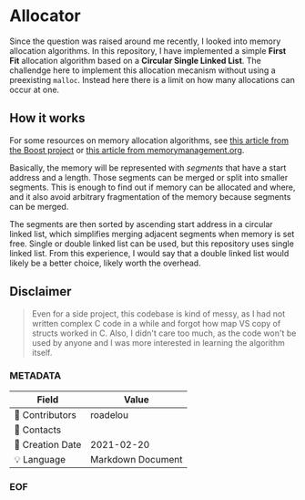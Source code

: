 # Allocator

Since the question was raised around me recently, I looked into memory allocation algorithms. In this repository, I have implemented a simple __First Fit__ allocation algorithm based on a __Circular Single Linked List__. The challendge here to implement this allocation mecanism without using a preexisting `malloc`. Instead here there is a limit on how many allocations can occur at one.

## How it works

For some resources on memory allocation algorithms, see [this article from the Boost project](https://valelab4.ucsf.edu/svn/3rdpartypublic/boost/doc/html/interprocess/memory_algorithms.html) or [this article from memorymanagement.org](https://www.memorymanagement.org/mmref/alloc.html).

Basically, the memory will be represented with _segments_ that have a start address and a length. Those segments can be merged or split into smaller segments. This is enough to find out if memory can be allocated and where, and it also avoid arbitrary fragmentation of the memory because segments can be merged.

The segments are then sorted by ascending start address in a circular linked list, which simplifies merging adjacent segments when memory is set free. Single or double linked list can be used, but this repository uses single linked list. From this experience, I would say that a double linked list would likely be a better choice, likely worth the overhead.

## Disclaimer

> Even for a side project, this codebase is kind of messy, as I had not written complex C code in a while and forgot how map VS copy of structs worked in C. Also, I didn't care too much, as the code won't be used by anyone and I was more interested in learning the algorithm itself.

### METADATA

Field | Value
--- | ---
:pencil: Contributors | roadelou
:email: Contacts | 
:date: Creation Date | 2021-02-20
:bulb: Language | Markdown Document

### EOF
